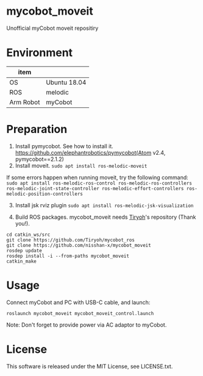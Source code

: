 # mycobot_moveit
Unofficial myCobot moveit repositiry

# Environment
| item |  |
|---|---|
| OS | Ubuntu 18.04 |
| ROS | melodic |
| Arm Robot | myCobot |

# Preparation
1. Install pymycobot. See how to install it. https://github.com/elephantrobotics/pymycobot(Atom v2.4, pymycobot==2.1.2)
1. Install moveit.
`sudo apt install ros-melodic-moveit`

If some errors happen when running moveit, try the following command:  
`sudo apt install ros-melodic-ros-control ros-melodic-ros-controllers ros-melodic-joint-state-controller ros-melodic-effort-controllers ros-melodic-position-controllers`

3. Install jsk rviz plugin
`sudo apt install ros-melodic-jsk-visualization`

4. Build ROS packages. mycobot_moveit needs [Tiryoh](https://github.com/Tiryoh/mycobot_ros)'s repository (Thank you!).
```
cd catkin_ws/src
git clone https://github.com/Tiryoh/mycobot_ros
git clone https://github.com/nisshan-x/mycobot_moveit
rosdep update
rosdep install -i --from-paths mycobot_moveit
catkin_make
```

# Usage
Connect myCobot and PC with USB-C cable, and launch:  

`roslaunch mycobot_moveit mycobot_moveit_control.launch`

Note: Don't forget to provide power via AC adaptor to myCobot.

# License
This software is released under the MIT License, see LICENSE.txt.